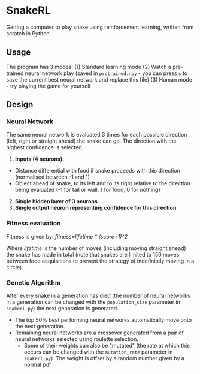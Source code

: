 # SnakeRL
Getting a computer to play snake using reinforcement learning, written from scratch in Python.

## Usage
The program has 3 modes:
(1) Standard learning mode
(2) Watch a pre-trained neural network play (saved in `pretrained.npy` - you can press `s` to save the current best neural network and replace this file)
(3) Human mode - try playing the game for yourself

## Design
### Neural Network
The same neural network is evaluated 3 times for each possible direction (left, right or straight ahead) the snake can go. The direction with the highest confidence is selected.

1. **Inputs (4 neurons):** 
 - Distance differential with food if snake proceeds with this direction (normalised between -1 and 1)
 - Object ahead of snake, to its left and to its right relative to the direction being evaluated (-1 for tail or wall, 1 for food, 0 for nothing)

2. **Single hidden layer of 3 neurons**
3. **Single output neuron representing confidence for this direction**

### Fitness evaluation
Fitness is given by: *fitness=lifetime * (score+1)^2*

Where *lifetime* is the number of moves (including moving straight ahead) the snake has made in total (note that snakes are limited to 150 moves between food acquisitions to prevent the strategy of indefinitely moving in a circle).

### Genetic Algorithm
After every snake in a generation has died (the number of neural networks in a generation can be changed with the `population_size` parameter in `snakerl.py`) the next generation is generated.
 - The top 50% best performing neural networks automatically move onto the next generation. 
 - Remaining neural networks are a crossover generated from a pair of neural networks selected using roulette selection. 
   - Some of their weights can also be "mutated" (the rate at which this occurs can be changed with the `mutation_rate` parameter in `snakerl.py`). The weight is offset by a random number given by a normal pdf